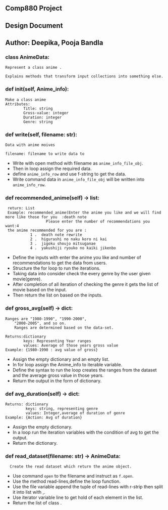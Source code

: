 ## Comp880 Project

## Design Document

## Author: Deepika, Pooja Bandla

### class AnimeData:


    Represent a class anime .

    Explains methods that transform input collections into something else.

### def init(self, Anime_info):

    Make a class anime
    Attributes: 
            Title: string
            Gross-value: integer
            Duration: integer
            Genre: string

### def write(self, filename: str):

    Data with anime moives
    
    filename: filename to write data to

* Write with open method with filename as `anime_info_file_obj`.
* Then in loop assign the required data.
* define `anime_info_row` and use f-string to get the data. 
* Write command data in `anime_info_file_obj` will be written into `anime_info_row`.

### def recommended_anime(self) -> list:

     return: List
     Example: recommended_anime(Enter the anime you like and we will find more like those for you  :death note
                      Please enter the number of recommendations you want:4
     the anime recommended for you are :
               1 .  death note rewrite
               2 .  higurashi no naku koro ni kai
               3 .  jigoku shoujo mitsuganae
               4 .  yakushiji ryouko no kaiki jikenbo

* Define the inputs with enter the anime you like and number of recommendations to get the data from users.
* Structure the for loop to run the iterations.
* Taking data into consider check the every genre by the user given movie(genre).
* After completion of all iteration of checking the genre it gets the list of movie based on the input.
* Then return the list on based on the inputs.

### def gross_avg(self) -> dict:

    Ranges are "1980-1990", "1990-2000",
        "2000-2005", and so on.
        Ranges are determined based on the data-set.
    
    Returns:dictionary
            keys: Representing Year ranges
            values: Average of those years gross value
    Example: {1980-1990 : avg value of gross}
    
*  Assign the empty dictionary and an empty list.
*  In for loop assign the Anime_info to iterable variable.
*  Define the syntax to run the loop creates the ranges from the dataset and the average gross value in those years. 
*  Return the output in the form of dictionary.


### def avg_duration(self) -> dict:

    Returns: dictionary
             keys: string, representing genre
             values: Integer,average of duration of genre
    Example: {Action: Avg of duration}


* Assign the empty dictionary.
* In a loop run the iteration variables with the condition of avg to get the output.
* Return the dictionary.


### def read_dataset(filename: str) -> AnimeData:

      Create the read dataset which return the anime object.

* Use command `open` to the filename and instruct as `f.open`.
* Use the method read-lines,define the loop function. 
* Use the file variable append the tuple of read-lines with r-strip then split it into list with ,.
* Use iterator variable line to get hold of each element in the list.
* Return the list of class .


    
